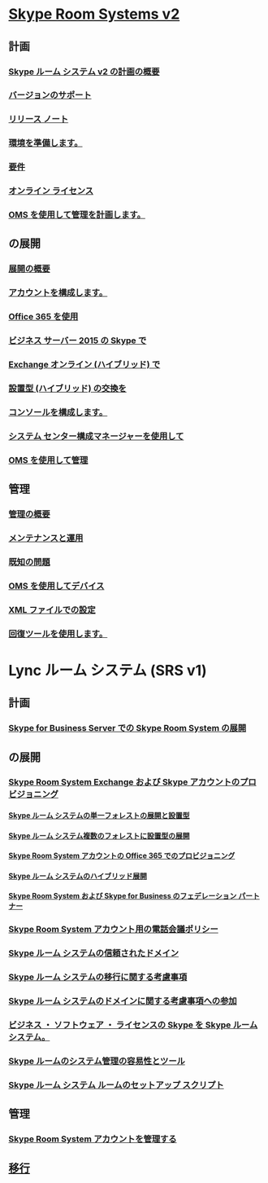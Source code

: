 # [Skype Room Systems v2](index.md)
## 計画
### [Skype ルーム システム v2 の計画の概要](../plan-your-deployment/clients-and-devices/skype-room-systems-v2-0.md)
### [バージョンのサポート](../plan-your-deployment/clients-and-devices/srs2-lifecycle-support.md)
### [リリース ノート](../plan-your-deployment/clients-and-devices/srs2-release-note.md)
### [環境を準備します。](../plan-your-deployment/clients-and-devices/srs-v2-prep.md)
### [要件](../plan-your-deployment/clients-and-devices/requirements.md)
### [オンライン ライセンス](https://docs.microsoft.com/en-us/SkypeForBusiness/skype-for-business-and-microsoft-teams-add-on-licensing/license-options-based-on-your-plan/skype-room-systems-v2)
### [OMS を使用して管理を計画します。](../plan-your-deployment/clients-and-devices/oms-management.md)

## の展開
### [展開の概要](../deploy/deploy-clients/room-systems-v2.md)
### [アカウントを構成します。](../deploy/deploy-clients/room-systems-v2-configure-accounts.md)
### [Office 365 を使用](../deploy/deploy-clients/with-office-365.md)
### [ビジネス サーバー 2015 の Skype で](../deploy/deploy-clients/with-skype-for-business-server-2015.md)
### [Exchange オンライン (ハイブリッド) で](../deploy/deploy-clients/with-exchange-online.md)
### [設置型 (ハイブリッド) の交換を](../deploy/deploy-clients/with-exchange-on-premises.md)
### [コンソールを構成します。](../deploy/deploy-clients/console.md)
### [システム センター構成マネージャーを使用して](../deploy/deploy-clients/room-systems-scale.md)
### [OMS を使用して管理](../deploy/deploy-clients/with-oms.md)

## 管理
### [管理の概要](../manage/skype-room-systems-v2/skype-room-systems-v2.md)
### [メンテナンスと運用](../manage/skype-room-systems-v2/room-systems-v2-operations.md)
### [既知の問題](../manage/skype-room-systems-v2/known-issues.md)
### [OMS を使用してデバイス](../manage/skype-room-systems-v2/oms.md)
### [XML ファイルでの設定](../manage/skype-room-systems-v2/xml-config-file.md)
### [回復ツールを使用します。](../manage/skype-room-systems-v2/recovery-tool.md)
# Lync ルーム システム (SRS v1)
## 計画
### [Skype for Business Server での Skype Room System の展開](../deploy/deploy-clients/deploy-skype-room-system.md)
## の展開
### [Skype Room System Exchange および Skype アカウントのプロビジョニング](../deploy/deploy-clients/skype-room-system-exchange-and-skype-accounts.md)
#### [Skype ルーム システムの単一フォレストの展開と設置型](../deploy/deploy-clients/single-forest-on-premises-deployments.md)
#### [Skype ルーム システム複数のフォレストに設置型の展開](../deploy/deploy-clients/multiple-forest-on-premises-deployments.md)
#### [Skype Room System アカウントの Office 365 でのプロビジョニング](../deploy/deploy-clients/provisioning-skype-room-system-accounts-in-office-365.md)
#### [Skype ルーム システムのハイブリッド展開](../deploy/deploy-clients/hybrid-deployments.md)
#### [Skype Room System および Skype for Business のフェデレーション パートナー](../deploy/deploy-clients/room-system-and-federated-partners.md)
### [Skype Room System アカウント用の電話会議ポリシー](../deploy/deploy-clients/conferencing-policy.md)
### [Skype ルーム システムの信頼されたドメイン](../deploy/deploy-clients/trusted-domains.md)
### [Skype ルーム システムの移行に関する考慮事項](../deploy/deploy-clients/migration-considerations.md)
### [Skype ルーム システムのドメインに関する考慮事項への参加](../deploy/deploy-clients/domain-joining-considerations.md)
### [ビジネス ・ ソフトウェア ・ ライセンスの Skype を Skype ルーム システム。](../deploy/deploy-clients/skype-for-business-software-liicense.md)
### [Skype ルームのシステム管理の容易性とツール](../deploy/deploy-clients/manageability-and-tools.md)
### [Skype ルーム システム ルームのセットアップ スクリプト](../deploy/deploy-clients/room-setup-scripts.md)
## 管理
### [Skype Room System アカウントを管理する](../deploy/deploy-clients/manage-skype-room-system-accounts.md)
## [移行](../deploy/deploy-clients/lrs-migration.md)
